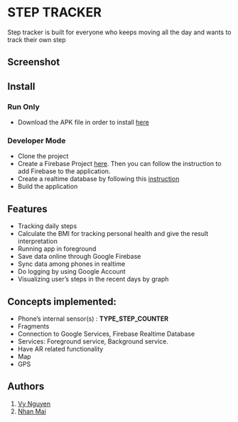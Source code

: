 # STEP TRACKER 
Step tracker is built for everyone who keeps moving all the day and wants to track their own step

## Screenshot

## Install

### Run Only
* Download the APK file in order to install [here](https://github.com)
### Developer Mode
* Clone the project
* Create a Firebase Project [here](https://console.firebase.google.com/). Then you can follow the instruction to add Firebase to the application.
* Create a realtime database by following this [instruction](https://firebase.google.com/docs/database/android/start)
* Build the application

## Features
* Tracking daily steps
* Calculate the BMI for tracking personal health and give the result interpretation
* Running app in foreground
* Save data online through Google Firebase
* Sync data among phones in realtime
* Do logging by using Google Account
* Visualizing user’s steps in the recent days by graph

## Concepts implemented: 
* Phone’s internal sensor(s) : **TYPE_STEP_COUNTER**
* Fragments
* Connection to Google Services, Firebase Realtime Database
* Services: Foreground service, Background service.
* Have AR related functionality
* Map
* GPS
## Authors
1. [Vy Nguyen](https://github.com/vynmetropolia)
2. [Nhan Mai](https://github.com/RenMai)
